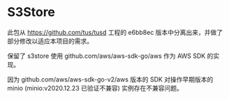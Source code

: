 # S3Store

此包从 <https://github.com/tus/tusd> 工程的 e6bb8ec 版本中分离出来，并做了部分修改以适应本项目的需求。

保留了 s3store 使用 github.com/aws/aws-sdk-go/aws 作为 AWS SDK 的实现。

因为 github.com/aws/aws-sdk-go-v2/aws 版本的 SDK 对操作早期版本的 minio (minio:v2020.12.23 已验证不兼容) 实例存在不兼容问题。
